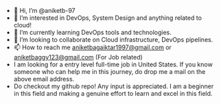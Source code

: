 - 👋 Hi, I’m @aniketb-97
- 👀 I’m interested in DevOps, System Design and anything related to cloud!
- 🌱 I’m currently learning DevOps tools and technologies.
- 💞️ I’m looking to collaborate on Cloud infrastructure, DevOps pipelines.
- 📫 How to reach me aniketbagaiktar1997@gmail.com or aniketbaggy123@gmail.com (For Job related)
- I am looking for a entry level full-time job in United States. If you know someone who can help me in this journey, do drop me a mail on the above email address.
- Do checkout my github repo! Any input is appreciated. I am a beginner in this field and making a genuine effort to learn and excel in this field.
<!---
aniketb-97/aniketb-97 is a ✨ special ✨ repository because its `README.md` (this file) appears on your GitHub profile.
You can click the Preview link to take a look at your changes.
--->
